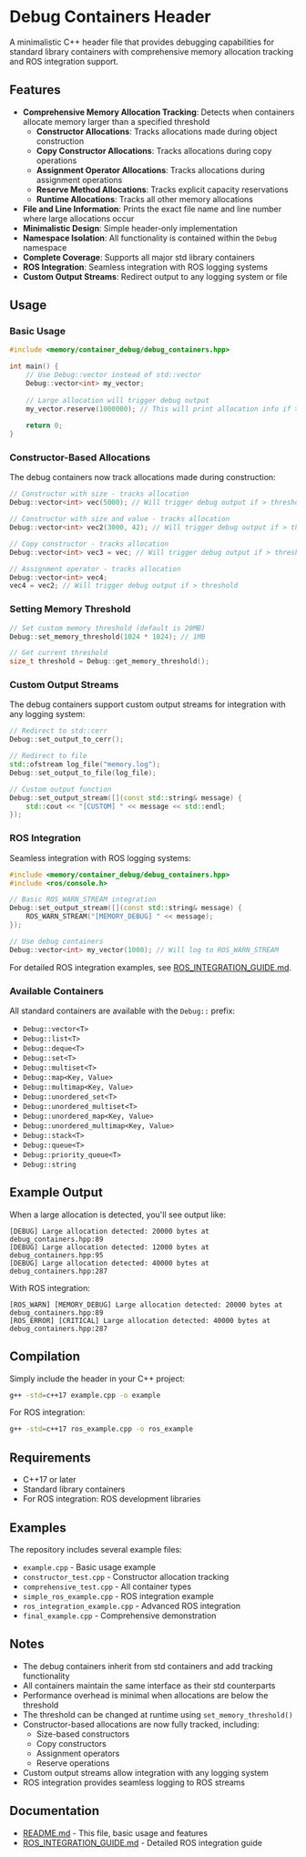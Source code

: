 # Debug Containers Header

A minimalistic C++ header file that provides debugging capabilities for standard library containers with comprehensive memory allocation tracking and ROS integration support.

## Features

- **Comprehensive Memory Allocation Tracking**: Detects when containers allocate memory larger than a specified threshold
  - **Constructor Allocations**: Tracks allocations made during object construction
  - **Copy Constructor Allocations**: Tracks allocations during copy operations
  - **Assignment Operator Allocations**: Tracks allocations during assignment operations
  - **Reserve Method Allocations**: Tracks explicit capacity reservations
  - **Runtime Allocations**: Tracks all other memory allocations
- **File and Line Information**: Prints the exact file name and line number where large allocations occur
- **Minimalistic Design**: Simple header-only implementation
- **Namespace Isolation**: All functionality is contained within the `Debug` namespace
- **Complete Coverage**: Supports all major std library containers
- **ROS Integration**: Seamless integration with ROS logging systems
- **Custom Output Streams**: Redirect output to any logging system or file

## Usage

### Basic Usage

```cpp
#include <memory/container_debug/debug_containers.hpp>

int main() {
    // Use Debug::vector instead of std::vector
    Debug::vector<int> my_vector;
    
    // Large allocation will trigger debug output
    my_vector.reserve(1000000); // This will print allocation info if > threshold
    
    return 0;
}
```

### Constructor-Based Allocations

The debug containers now track allocations made during construction:

```cpp
// Constructor with size - tracks allocation
Debug::vector<int> vec(5000); // Will trigger debug output if > threshold

// Constructor with size and value - tracks allocation
Debug::vector<int> vec2(3000, 42); // Will trigger debug output if > threshold

// Copy constructor - tracks allocation
Debug::vector<int> vec3 = vec; // Will trigger debug output if > threshold

// Assignment operator - tracks allocation
Debug::vector<int> vec4;
vec4 = vec2; // Will trigger debug output if > threshold
```

### Setting Memory Threshold

```cpp
// Set custom memory threshold (default is 20MB)
Debug::set_memory_threshold(1024 * 1024); // 1MB

// Get current threshold
size_t threshold = Debug::get_memory_threshold();
```

### Custom Output Streams

The debug containers support custom output streams for integration with any logging system:

```cpp
// Redirect to std::cerr
Debug::set_output_to_cerr();

// Redirect to file
std::ofstream log_file("memory.log");
Debug::set_output_to_file(log_file);

// Custom output function
Debug::set_output_stream([](const std::string& message) {
    std::cout << "[CUSTOM] " << message << std::endl;
});
```

### ROS Integration

Seamless integration with ROS logging systems:

```cpp
#include <memory/container_debug/debug_containers.hpp>
#include <ros/console.h>

// Basic ROS_WARN_STREAM integration
Debug::set_output_stream([](const std::string& message) {
    ROS_WARN_STREAM("[MEMORY_DEBUG] " << message);
});

// Use debug containers
Debug::vector<int> my_vector(1000); // Will log to ROS_WARN_STREAM
```

For detailed ROS integration examples, see [ROS_INTEGRATION_GUIDE.md](ROS_INTEGRATION_GUIDE.md).

### Available Containers

All standard containers are available with the `Debug::` prefix:

- `Debug::vector<T>`
- `Debug::list<T>`
- `Debug::deque<T>`
- `Debug::set<T>`
- `Debug::multiset<T>`
- `Debug::map<Key, Value>`
- `Debug::multimap<Key, Value>`
- `Debug::unordered_set<T>`
- `Debug::unordered_multiset<T>`
- `Debug::unordered_map<Key, Value>`
- `Debug::unordered_multimap<Key, Value>`
- `Debug::stack<T>`
- `Debug::queue<T>`
- `Debug::priority_queue<T>`
- `Debug::string`

## Example Output

When a large allocation is detected, you'll see output like:

```
[DEBUG] Large allocation detected: 20000 bytes at debug_containers.hpp:89
[DEBUG] Large allocation detected: 12000 bytes at debug_containers.hpp:95
[DEBUG] Large allocation detected: 40000 bytes at debug_containers.hpp:287
```

With ROS integration:
```
[ROS_WARN] [MEMORY_DEBUG] Large allocation detected: 20000 bytes at debug_containers.hpp:89
[ROS_ERROR] [CRITICAL] Large allocation detected: 40000 bytes at debug_containers.hpp:287
```

## Compilation

Simply include the header in your C++ project:

```bash
g++ -std=c++17 example.cpp -o example
```

For ROS integration:
```bash
g++ -std=c++17 ros_example.cpp -o ros_example
```

## Requirements

- C++17 or later
- Standard library containers
- For ROS integration: ROS development libraries

## Examples

The repository includes several example files:

- `example.cpp` - Basic usage example
- `constructor_test.cpp` - Constructor allocation tracking
- `comprehensive_test.cpp` - All container types
- `simple_ros_example.cpp` - ROS integration example
- `ros_integration_example.cpp` - Advanced ROS integration
- `final_example.cpp` - Comprehensive demonstration

## Notes

- The debug containers inherit from std containers and add tracking functionality
- All containers maintain the same interface as their std counterparts
- Performance overhead is minimal when allocations are below the threshold
- The threshold can be changed at runtime using `set_memory_threshold()`
- Constructor-based allocations are now fully tracked, including:
  - Size-based constructors
  - Copy constructors
  - Assignment operators
  - Reserve operations
- Custom output streams allow integration with any logging system
- ROS integration provides seamless logging to ROS streams

## Documentation

- [README.md](README.md) - This file, basic usage and features
- [ROS_INTEGRATION_GUIDE.md](ROS_INTEGRATION_GUIDE.md) - Detailed ROS integration guide
